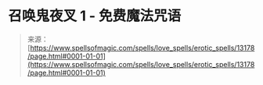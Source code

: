 <!--yml

category: 未分类

date: 2024-06-12 18:51:28

-->

# 召唤鬼夜叉 1 - 免费魔法咒语

> 来源：[https://www.spellsofmagic.com/spells/love_spells/erotic_spells/13178/page.html#0001-01-01](https://www.spellsofmagic.com/spells/love_spells/erotic_spells/13178/page.html#0001-01-01)
